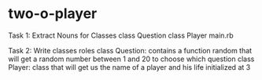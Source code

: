 # two-o-player

Task 1: Extract Nouns for Classes
class Question 
class Player
main.rb 

Task 2: Write classes roles
class Question: contains a function random that will get a random number between 1 and 20 to choose which question
class Player: class that will get us the name of a player and his life initialized at 3
